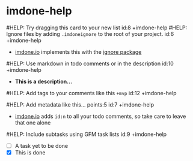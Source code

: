 imdone-help
====
#HELP: Try dragging this card to your new list id:8 +imdone-help
#HELP: Ignore files by adding `.imdoneignore` to the root of your project. id:6 +imdone-help
- [imdone.io](https://imdone.io) implements this with the [ignore package](https://www.npmjs.com/package/ignore)

#HELP: Use markdown in todo comments or in the description id:10 +imdone-help
- **This is a description...**

#HELP: Add tags to your comments like this `+mvp` id:12 +imdone-help

#HELP: Add metadata like this... points:5 id:7 +imdone-help
- [imdone.io](https://imdone.io) adds `id:n` to all your todo comments, so take care to leave that one alone

#HELP: Include subtasks using GFM task lists id:9 +imdone-help
- [ ] A task yet to be done
- [x] This is done
